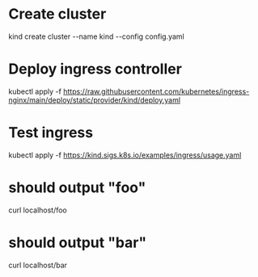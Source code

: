 # Create cluster
kind create cluster --name kind --config config.yaml

# Deploy ingress controller
kubectl apply -f https://raw.githubusercontent.com/kubernetes/ingress-nginx/main/deploy/static/provider/kind/deploy.yaml


# Test ingress
kubectl apply -f https://kind.sigs.k8s.io/examples/ingress/usage.yaml
# should output "foo"
curl localhost/foo
# should output "bar"
curl localhost/bar